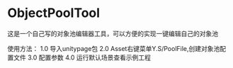 # ObjectPoolTool
这是一个自己写的对象池编辑器工具，可以方便的实现一键编辑自己的对象池

使用方法：
1.0 导入unitypage包
2.0 Asset右键菜单Y.S/PoolFile,创建对象池配置文件
3.0 配置参数
4.0 运行默认场景查看示例工程
